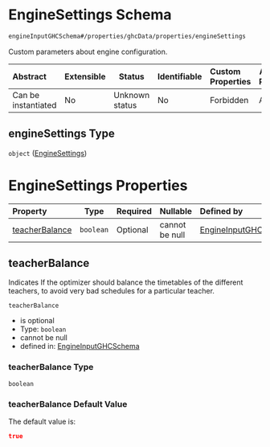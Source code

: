 # EngineSettings Schema

```txt
engineInputGHCSchema#/properties/ghcData/properties/engineSettings
```

Custom parameters about engine configuration.


| Abstract            | Extensible | Status         | Identifiable | Custom Properties | Additional Properties | Access Restrictions | Defined In                                                         |
| :------------------ | ---------- | -------------- | ------------ | :---------------- | --------------------- | ------------------- | ------------------------------------------------------------------ |
| Can be instantiated | No         | Unknown status | No           | Forbidden         | Allowed               | none                | [ghc.schema.json\*](../out/ghc.schema.json "open original schema") |

## engineSettings Type

`object` ([EngineSettings](ghc-properties-ghcdata-properties-enginesettings.md))

# EngineSettings Properties

| Property                          | Type      | Required | Nullable       | Defined by                                                                                                                                                                                           |
| :-------------------------------- | --------- | -------- | -------------- | :--------------------------------------------------------------------------------------------------------------------------------------------------------------------------------------------------- |
| [teacherBalance](#teacherbalance) | `boolean` | Optional | cannot be null | [EngineInputGHCSchema](ghc-properties-ghcdata-properties-enginesettings-properties-teacherbalance.md "engineInputGHCSchema#/properties/ghcData/properties/engineSettings/properties/teacherBalance") |

## teacherBalance

Indicates If the optimizer should balance the timetables of the different teachers, to avoid very bad schedules for a particular teacher.


`teacherBalance`

-   is optional
-   Type: `boolean`
-   cannot be null
-   defined in: [EngineInputGHCSchema](ghc-properties-ghcdata-properties-enginesettings-properties-teacherbalance.md "engineInputGHCSchema#/properties/ghcData/properties/engineSettings/properties/teacherBalance")

### teacherBalance Type

`boolean`

### teacherBalance Default Value

The default value is:

```json
true
```
